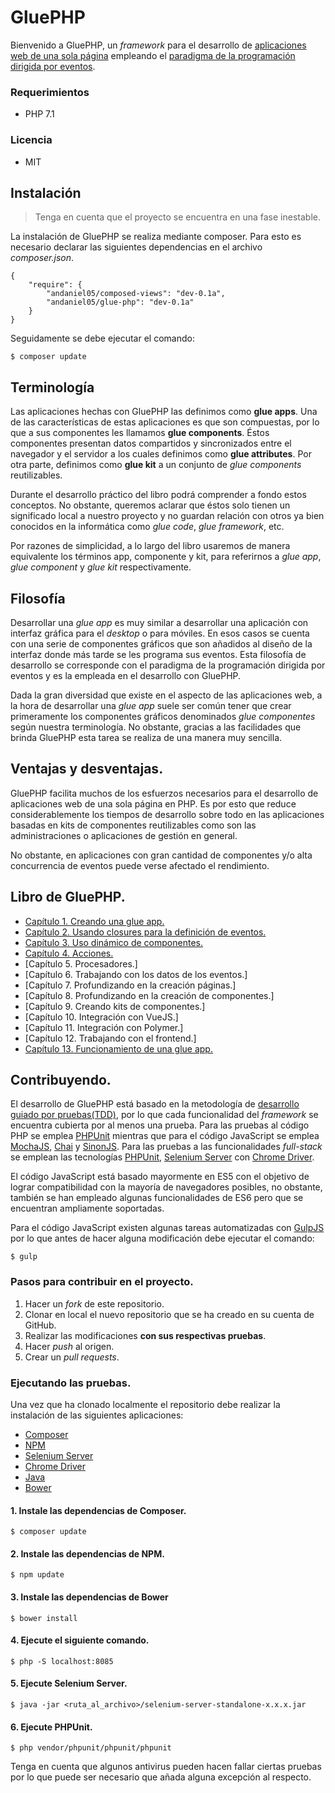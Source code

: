 # GluePHP #

Bienvenido a GluePHP, un *framework* para el desarrollo de [aplicaciones web de una sola página](https://es.wikipedia.org/wiki/Single-page_application) empleando el [paradigma de la programación dirigida por eventos](https://es.wikipedia.org/wiki/Programaci%C3%B3n_dirigida_por_eventos).

### Requerimientos ###
- PHP 7.1

### Licencia ###
- MIT

## Instalación ##

>Tenga en cuenta que el proyecto se encuentra en una fase inestable.

La instalación de GluePHP se realiza mediante composer. Para esto es necesario declarar las siguientes dependencias en el archivo *composer.json*.

    {
        "require": {
            "andaniel05/composed-views": "dev-0.1a",
            "andaniel05/glue-php": "dev-0.1a"
        }
    }

Seguidamente se debe ejecutar el comando:

    $ composer update

## Terminología ##

Las aplicaciones hechas con GluePHP las definimos como **glue apps**. Una de las características de estas aplicaciones es que son compuestas, por lo que a sus componentes les llamamos **glue components**. Éstos componentes presentan datos compartidos y sincronizados entre el navegador y el servidor a los cuales definimos como **glue attributes**. Por otra parte, definimos como **glue kit** a un conjunto de *glue components* reutilizables.

Durante el desarrollo práctico del libro podrá comprender a fondo estos conceptos. No obstante, queremos aclarar que éstos solo tienen un significado local a nuestro proyecto y no guardan relación con otros ya bien conocidos en la informática como *glue code*, *glue framework*, etc.

Por razones de simplicidad, a lo largo del libro usaremos de manera equivalente los términos app, componente y kit, para referirnos a *glue app*, *glue component* y *glue kit* respectivamente.

## Filosofía ##

Desarrollar una *glue app* es muy similar a desarrollar una aplicación con interfaz gráfica para el *desktop* o para móviles. En esos casos se cuenta con una serie de componentes gráficos que son añadidos al diseño de la interfaz donde más tarde se les programa sus eventos. Esta filosofía de desarrollo se corresponde con el paradigma de la programación dirigida por eventos y es la empleada en el desarrollo con GluePHP.

Dada la gran diversidad que existe en el aspecto de las aplicaciones web, a la hora de desarrollar una *glue app* suele ser común tener que crear primeramente los componentes gráficos denominados *glue componentes* según nuestra terminología. No obstante, gracias a las facilidades que brinda GluePHP esta tarea se realiza de una manera muy sencilla.

## Ventajas y desventajas. ##

GluePHP facilita muchos de los esfuerzos necesarios para el desarrollo de aplicaciones web de una sola página en PHP. Es por esto que reduce considerablemente los tiempos de desarrollo sobre todo en las aplicaciones basadas en kits de componentes reutilizables como son las administraciones o aplicaciones de gestión en general.

No obstante, en aplicaciones con gran cantidad de componentes y/o alta concurrencia de eventos puede verse afectado el rendimiento.

## Libro de GluePHP. ##

- [Capítulo 1. Creando una glue app.](doc/Cap1.md)
- [Capítulo 2. Usando closures para la definición de eventos.](doc/Cap2.md)
- [Capítulo 3. Uso dinámico de componentes.](doc/Cap3.md)
- [Capítulo 4. Acciones.](doc/Cap4.md)
- [Capítulo 5. Procesadores.]
- [Capítulo 6. Trabajando con los datos de los eventos.]
- [Capítulo 7. Profundizando en la creación páginas.]
- [Capítulo 8. Profundizando en la creación de componentes.]
- [Capítulo 9. Creando kits de componentes.]
- [Capítulo 10. Integración con VueJS.]
- [Capítulo 11. Integración con Polymer.]
- [Capítulo 12. Trabajando con el frontend.]
- [Capítulo 13. Funcionamiento de una glue app.](doc/Cap13.md)

## Contribuyendo. ##

El desarrollo de GluePHP está basado en la metodología de [desarrollo guiado por pruebas(TDD)](https://es.wikipedia.org/wiki/Desarrollo_guiado_por_pruebas), por lo que cada funcionalidad del *framework* se encuentra cubierta por al menos una prueba. Para las pruebas al código PHP se emplea [PHPUnit](https://phpunit.de/) mientras que para el código JavaScript se emplea [MochaJS](https://mochajs.org/), [Chai](http://chaijs.com/) y [SinonJS](http://sinonjs.org/). Para las pruebas a las funcionalidades *full-stack* se emplean las tecnologías [PHPUnit](https://phpunit.de/), [Selenium Server](http://www.seleniumhq.org/) con [Chrome Driver](https://sites.google.com/a/chromium.org/chromedriver/).

El código JavaScript está basado mayormente en ES5 con el objetivo de lograr compatibilidad con la mayoría de navegadores posibles, no obstante, también se han empleado algunas funcionalidades de ES6 pero que se encuentran ampliamente soportadas.

Para el código JavaScript existen algunas tareas automatizadas con [GulpJS](https://gulpjs.com/) por lo que antes de hacer alguna modificación debe ejecutar el comando:

    $ gulp

### Pasos para contribuir en el proyecto. ###

1. Hacer un *fork* de este repositorio.
2. Clonar en local el nuevo repositorio que se ha creado en su cuenta de GitHub.
3. Realizar las modificaciones **con sus respectivas pruebas**.
4. Hacer *push* al origen.
5. Crear un *pull requests*.

### Ejecutando las pruebas. ###

Una vez que ha clonado localmente el repositorio debe realizar la instalación de las siguientes aplicaciones:

- [Composer](https://getcomposer.org/)
- [NPM](https://www.npmjs.com/)
- [Selenium Server](http://www.seleniumhq.org/)
- [Chrome Driver](https://sites.google.com/a/chromium.org/chromedriver/)
- [Java](https://www.java.com/es/download/)
- [Bower](https://bower.io/)

#### 1. Instale las dependencias de Composer.

    $ composer update

#### 2. Instale las dependencias de NPM.

    $ npm update

#### 3. Instale las dependencias de Bower

    $ bower install

#### 4. Ejecute el siguiente comando.

    $ php -S localhost:8085

#### 5. Ejecute Selenium Server.

    $ java -jar <ruta_al_archivo>/selenium-server-standalone-x.x.x.jar

#### 6. Ejecute PHPUnit.

    $ php vendor/phpunit/phpunit/phpunit

Tenga en cuenta que algunos antivirus pueden hacen fallar ciertas pruebas por lo que puede ser necesario que añada alguna excepción al respecto.

